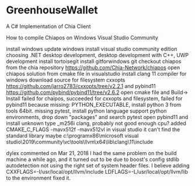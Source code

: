 # GreenhouseWallet
A C# Implementation of Chia Client

How to compile Chiapos on Windows Visual Studio Community

install windows
update windows
install visual studio community edition
choosing .NET desktop development, desktop development with C++, UWP development
install tortoisegit
install gitforwindows
git checkout chiapos from the chia repository https://github.com/Chia-Network/chiapos
open chiapos solution from cmake file in visualstudio
install clang 11 compiler for windows
download source for filesystem cxxopts https://github.com/jarro2783/cxxopts/tree/v2.2.1 and pybind11 https://github.com/pybind/pybind11/tree/v2.6.2
open cmake file and Build-> Install
failed for chaipos, succeeded for cxxopts and filesystem, failed for pybind11
because missing: PYTHON_EXECUTABLE, install python 3 from tools 64bit. 
missing pytest, install python language support
python environments, drop down "packages" and search pytest
open pybind11 and install
unknown type _m256i clang, probably not good enough cpu?
added CMAKE_C_FLAGS -mavx512f -mavx512vl in visual studio
it can't find the standard library maybe c:\programx86\microsoft visual studio\2019\community\vc\tools\llvm\x64\lib\clang\11\include

dylex commented on Mar 21, 2018
I had the same problem on the build machine a while ago, and it turned out to be due to boost's config stdlib autodetection not using the right set of system header files. I believe adding CXXFLAGS=-I/usr/local/opt/llvm/include LDFLAGS=-L/usr/local/opt/llvm/lib to the environment fixed it.
